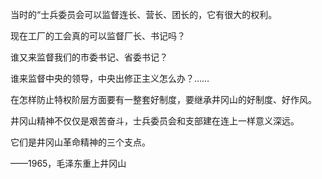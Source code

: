 当时的“士兵委员会可以监督连长、营长、团长的，它有很大的权利。

现在工厂的工会真的可以监督厂长、书记吗？

谁又来监督我们的市委书记、省委书记？

谁来监督中央的领导，中央出修正主义怎么办？……

在怎样防止特权阶层方面要有一整套好制度，要继承井冈山的好制度、好作风。

井冈山精神不仅仅是艰苦奋斗，士兵委员会和支部建在连上一样意义深远。

它们是井冈山革命精神的三个支点。

——1965，毛泽东重上井冈山
